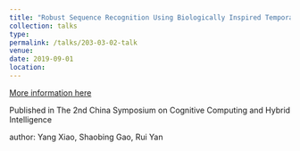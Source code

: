 ```yaml
---
title: "Robust Sequence Recognition Using Biologically Inspired Temporal Learning Mechanisms"
collection: talks
type: 
permalink: /talks/203-03-02-talk
venue: 
date: 2019-09-01
location: 
---
```


[More information here](https://ieeexplore.ieee.org/stamp/stamp.jsp?tp=&arnumber=8901946)

Published in The 2nd China Symposium on Cognitive Computing and Hybrid Intelligence

author: Yang Xiao, Shaobing Gao, Rui Yan